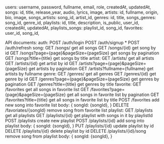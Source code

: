 users:
    username,
    password,
    fullname,
    email,
    role,
    createdAt,
    updatedAt,
songs:
    id,
    title,
    release_year,
    audio,
    lyrics,
    image,
artists:
    id,
    fullname,
    origin,
    bio,
    image,
songs_artists:
    song_id,
    artist_id,
genres:
    id,
    title,
songs_genres:
    song_id,
    genre_id,
playlists:
    id,
    title,
    description,
    is_public,
    user_id,
    createdAt,
    updatedAt,
playlists_songs:
    playlist_id,
    song_id,
favorites:
    user_id,
    song_id,


API documents:
    auth:
        POST /auth/login
        POST /auth/signup
    *   POST /auth/refresh
    song:
        GET /songs/                                     get all songs
        GET /songs/{id}                                 get song by id
        GET /songs?page={page}&pageSize={pageSize}      get songs by pagination
        GET /songs?title={title}                        get songs by title
    artist:
        GET /artists/                                   get all artists
        GET /artists/{id}                               get artist by id 
        GET /artists?page={page}&pageSize={pageSize}    get artists by pagination
        GET /artists?fullname={fullname}                get artists by fullname
    genre:
        GET /genres/                                    get all genres
        GET /genres/{id}                                get genre by id 
        GET /genres?page={page}&pageSize={pageSize}     get genres by pagination
        GET /genres?title={title}                       get genres by title
    favorite:
        GET /favorites                                  get all songs in favorite list
        GET /favorites?page={page}&pageSize={pageSize}  get all songs in favorite list by pagination
        GET /favorites?title={title}                    get all songs in favorite list by title
        POST /favorites                                 add new song into favorite list 
            body: {
                songId: {songId},
            }
        DELETE /favoriates/{songId}                     remove song from favorite list
    playlist:
        GET /playlists                                  get all playlists
        GET /playlists/{id}                             get playlist with songs in it by playlistId
        POST /playlists                                 create new playlist
        POST /playlists/{id}                            add song into playlist
            body: {
                songId: {songId},
            }
        PUT /playlists/{id}                             update playlist by id
        DELETE /playlists/{id}                          delete playlist by id
        DELETE /playlists/{id}/song                     remove song from playlist
            body: {
                songId: {songId},
            }